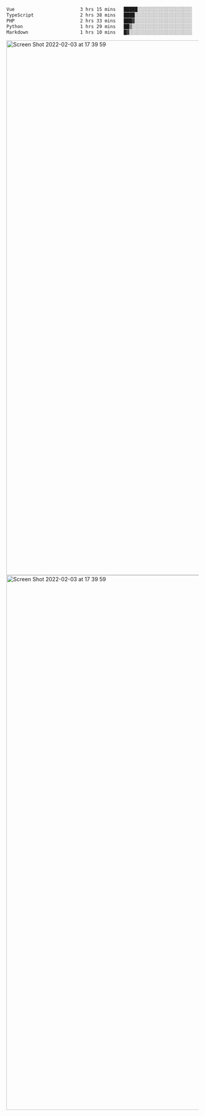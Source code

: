 <!--START_SECTION:waka-->

```txt
Vue                        3 hrs 15 mins   █████░░░░░░░░░░░░░░░░░░░░   19.41 %
TypeScript                 2 hrs 38 mins   ████░░░░░░░░░░░░░░░░░░░░░   15.77 %
PHP                        2 hrs 33 mins   ███▓░░░░░░░░░░░░░░░░░░░░░   15.24 %
Python                     1 hrs 29 mins   ██▒░░░░░░░░░░░░░░░░░░░░░░   08.84 %
Markdown                   1 hrs 10 mins   █▓░░░░░░░░░░░░░░░░░░░░░░░   07.01 %
```

<!--END_SECTION:waka-->

<img width="1400" alt="Screen Shot 2022-02-03 at 17 39 59" src="https://user-images.githubusercontent.com/45716542/152387304-f2b60485-53a6-4f4b-a818-5cefb1b0c0ae.png">
<img width="1400" alt="Screen Shot 2022-02-03 at 17 39 59" src="https://user-images.githubusercontent.com/45716542/152387273-ea5cdf21-2a45-44da-8bef-00c1763b1d42.png">
